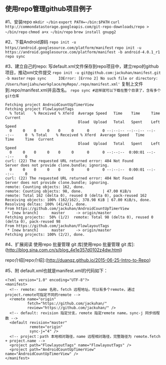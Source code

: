 ## 使用repo管理github项目例子

#1、安装repo
`mkdir ~/bin`
`export PATH=~/bin:$PATH`
`curl http://commondatastorage.googleapis.com/git-repo-downloads/repo > ~/bin/repo`
`chmod a+x ~/bin/repo`
`brew install gnupg2`

#2、下载Android源码
`repo init -u https//android.googlesource.com/platform/manifest`
`repo init -u https://android.googlesource.com/platform/manifest -b android-4.0.1_r1`
`repo sync`
 
#3、建立自己的repo:
写default.xml文件保存到repo项目中，建立repo的github项目，推动xml文件提交
`repo init -u git@github.com:jackuhan/manifest.git -b master`
`repo sync `
`    IOError: [Errno 2] No such file or directory: /Users/hanjiahu/workplace/myRepo/.repo/manifest.xml'`
复制上文件到.repo/manifest.xml并且改名。
`repo sync #这样就可以下载在整个目录了，含有多个git仓库`

<pre><code>Fetching project AndroidCountUpTimerView
Fetching project FlowlayoutTags
  % Total    % Received % Xferd  Average Speed   Time    Time     Time  Current
                                 Dload  Upload   Total   Spent    Left  Speed
  0     0    0     0    0     0      0      0 --:--:-- --:--:-- --:--:--     0  % Total    % Received % Xferd  Average Speed   Time    Time     Time  Current
                                 Dload  Upload   Total   Spent    Left  Speed
  0     0    0     0    0     0      0      0 --:--:--  0:00:01 --:--:--     0
curl: (22) The requested URL returned error: 404 Not Found
Server does not provide clone.bundle; ignoring.
  0     0    0     0    0     0      0      0 --:--:--  0:00:01 --:--:--     0
curl: (22) The requested URL returned error: 404 Not Found
Server does not provide clone.bundle; ignoring.
remote: Counting objects: 162, done.        
remote: Counting objects: 98, done.         | 47.00 KiB/s   
remote: Total 162 (delta 0), reused 0 (delta 0), pack-reused 162        
Receiving objects: 100% (162/162), 378.98 KiB | 67.00 KiB/s, done.
Resolving deltas: 100% (41/41), done.
From https://github.com/jackuhan/AndroidCountUpTimerView
 * [new branch]      master     -> origin/master
Fetching projects:  50% (1/2)  remote: Total 98 (delta 0), reused 0 (delta 0), pack-reused 98        
From https://github.com/jackuhan/FlowlayoutTags
 * [new branch]      master     -> origin/master
Fetching projects: 100% (2/2), done.  
</pre></code>

#4、扩展阅读
使用repo 批量管理 git 库[使用repo 批量管理 git 库]:(http://blog.sina.com.cn/s/blog_4e1e357d0102z4dw.html)

repo介绍[repo介绍]:(http://duanqz.github.io/2015-06-25-Intro-to-Repo)

#5、附 default.xml也就是manifest.xml的代码如下：
<pre><code>&lt;?xml version="1.0" encoding="UTF-8"?&gt;
&lt;manifest&gt;
  &lt;!-- remote: name 名称，fetch 远程地址。可以有多个remote，通过project.remote可指定不同的remote --&gt;
  &lt;remote name="origin"
          fetch="https://github.com/jackuhan/"
          review="https://github.com/jackuhan/" /&gt;
  &lt;!-- default: revision 指定分支，remote 指定remote name，sync-j 同步线程数 --&gt;
  &lt;default revision="master"
           remote="origin"
           sync-j="4" /&gt;
  &lt;!-- project：path 本地相对路径，name 远程相对路径，完整路径为 remote.fetch + project.name --&gt;
  &lt;project path="FlowlayoutTags" name="FlowlayoutTags" /&gt;
  &lt;project path="AndroidCountUpTimerView" name="AndroidCountUpTimerView" /&gt;
&lt;/manifest&gt;
</pre></code>